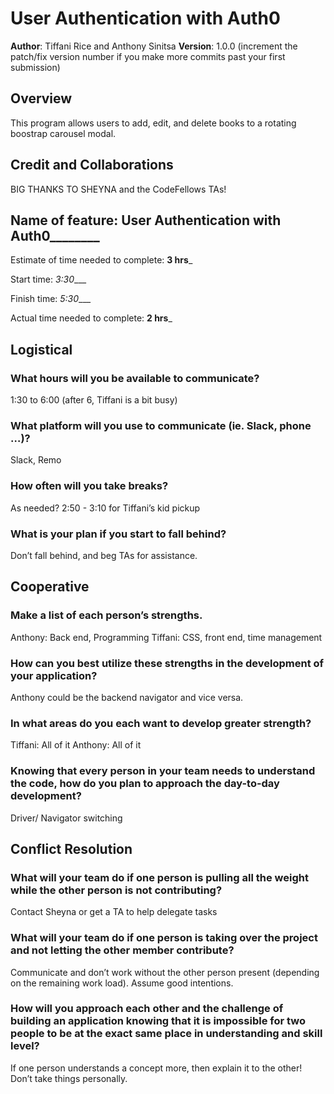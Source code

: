 # User Authentication with Auth0

**Author**: Tiffani Rice and Anthony Sinitsa
**Version**: 1.0.0 (increment the patch/fix version number if you make more commits past your first submission)

## Overview
This program allows users to add, edit, and delete books to a rotating boostrap carousel modal.

## Credit and Collaborations

BIG THANKS TO SHEYNA and the CodeFellows TAs!

## Name of feature: ____User Authentication with Auth0____________

Estimate of time needed to complete: __3 hrs___

Start time: _3:30____

Finish time: _5:30____

Actual time needed to complete: __2 hrs___


## Logistical

### What hours will you be available to communicate?
 
 1:30 to 6:00 (after 6, Tiffani is a bit busy)

### What platform will you use to communicate (ie. Slack, phone …)?

Slack, Remo

###  How often will you take breaks?

As needed? 2:50 - 3:10 for Tiffani’s kid pickup

### What is your plan if you start to fall behind?

Don’t fall behind, and beg TAs for assistance.

## Cooperative

### Make a list of each person’s strengths.

Anthony: Back end, Programming
Tiffani: CSS, front end, time management

### How can you best utilize these strengths in the development of your application?

Anthony could be the backend navigator and vice versa.

### In what areas do you each want to develop greater strength?

Tiffani: All of it
Anthony: All of it

### Knowing that every person in your team needs to understand the code, how do you plan to approach the day-to-day development?

Driver/ Navigator switching

## Conflict Resolution

### What will your team do if one person is pulling all the weight while the other person is not contributing?

Contact Sheyna or get a TA to help delegate tasks

### What will your team do if one person is taking over the project and not letting the other member contribute?

Communicate and don’t work without the other person present (depending on the remaining work load). Assume good intentions.

### How will you approach each other and the challenge of building an application knowing that it is impossible for two people to be at the exact same place in understanding and skill level?

If one person understands a concept more, then explain it to the other! Don’t take things personally.
